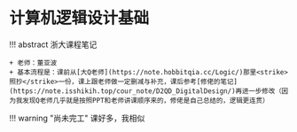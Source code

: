 # 计算机逻辑设计基础
!!! abstract 
    浙大课程笔记

    + 老师：董亚波
    + 基本流程是：课前从[大Q老师](https://note.hobbitqia.cc/Logic/)那里<strike>照抄</strike>一份，课上跟老师做一定删减与补充，课后参考[修佬的笔记](https://note.isshikih.top/cour_note/D2QD_DigitalDesign/)再进一步修改（因为我发现Q老师几乎就是按照PPT和老师讲课顺序来的，修佬是自己总结的，逻辑更连贯）

!!! warning "尚未完工"
    课好多，我相似